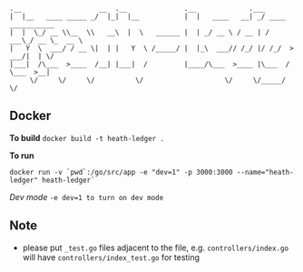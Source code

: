 ```
.__                   __  .__              .__             .___
|  |__   ____ _____ _/  |_|  |__           |  |   ____   __| _/ ____   ___________
|  |  \_/ __ \\__  \\   __\  |  \   ______ |  | _/ __ \ / __ | / ___\_/ __ \_  __ \
|   Y  \  ___/ / __ \|  | |   Y  \ /_____/ |  |_\  ___// /_/ |/ /_/  >  ___/|  | \/
|___|  /\___  >____  /__| |___|  /         |____/\___  >____ |\___  / \___  >__|
     \/     \/     \/          \/                    \/     \/_____/      \/
```
 
## Docker
**To build**
`docker build -t heath-ledger .`

**To run**
```
docker run -v `pwd`:/go/src/app -e "dev=1" -p 3000:3000 --name="heath-ledger" heath-ledger`
```
*Dev mode* `-e dev=1 to turn on dev mode`

## Note
- please put `_test.go` files adjacent to the file, e.g. `controllers/index.go` will have `controllers/index_test.go` for testing
